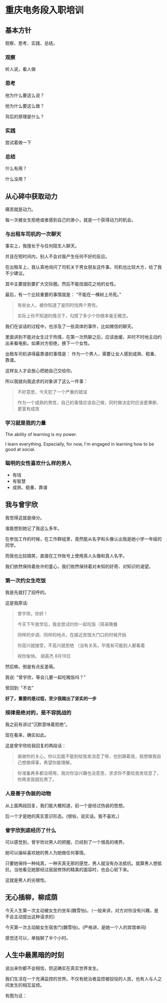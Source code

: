 # 重庆电务段入职培训

## 基本方针

观察、思考、实践、总结。

### 观察

听人说，看人做

### 思考

他为什么要这么说？

他为什么要这么做？

背后的原理是什么？

### 实践

尝试着做一下

### 总结

什么有用？

什么没用？

## 从心碎中获取动力

痛苦就是动力。

每一次被女生拒绝或者感到自己的渺小，就是一个获得动力的机会。

### 与出租车司机的一次聊天

事实上，我擅长于与任何陌生人聊天。

并且在短时间内，别人不会对我产生任何不好的反应。

在出租车上，我认真地询问了司机关于男女朋友这件事。司机也比较大方，给了我不少建议。

其中主要提到要扩大交际圈。然后不能找烟花之地的女性。

最后，有一个比较重要的事情就是： “不能在一棵树上吊死。”

> 有些女人，被你知道了是同时找两个男性。
>
> 实际上你不知道的情况下，勾搭了多少个你根本毫无概念。

我们在谈话的过程中，也涉及了一些具体的事件，比如微信的聊天。

里面讲到不能对女生过于热情，在第一次热聊之后，应该放缓，并时不时地主动约出来看电影。如果对方拒绝，换下一个女性。

出租车司机讲得最靠谱的事情是： 作为一个男人，需要让女人感到成熟、稳重、靠谱。

这样女人才会放心把她自己交给你。

所以我就向我追求的对象讲了这么一件事：

> 不好意思，今天犯了一个严重的错误
>
> 作为一个成熟的男性，自己的事情应该自己做，同时做决定时应该更果断、更富有成效

### 学习就是我的力量

The ability of learning is my power.

I learn everything. Especially, for now, I'm engaged in learning how to be good at social.

### 聪明的女性喜欢什么样的男人

* 有钱
* 有智慧
* 成熟、稳重、靠谱

## 我与曾宇欣

我觉得这就是缘分。

谁能想到她记了我这么多年。

在参加工作的时候，在工作群组里，竟然能从名字和头像认出我是她小学一年级的同学。

而我也比较搞笑，直接在工作账号上使用真人头像和真人名字。

我们依然保持着些许的童心，我们依然保持着对未知的好奇、对知识的渴望。

### 第一次约女生吃饭

我是先就打了招呼的。

这是我原话:

> 曾宇欣，你好！
>
> 今天下午放学后，我会尝试约你一起吃饭（简易晚餐
>
> 同样的步调、同样的地点，在接近宾馆大门口的时候开始
>
> 你高兴就接受，不高兴就拒绝 （没有关系，毕竟有可能别人都看着
>
> 祝你愉快。 胡英杰 8月19日

然后嘛，倒是有点反差萌。

我说: "曾宇欣，等会儿要一起吃晚饭吗？"

曾回到: "不去"

 **好了，重要的是过程，至少我踏出了坚实的一步** 

### 规律是绝对的，是不容挑战的

我之前有讲过“沉默意味着拒绝”。

现在看来，确实如此。

这是曾宇欣给我回复的两段话：

> 谢谢你的关心，你以后能不能别给我发消息了呀，也别跟着我，我想做我自己想做得事，希望你能理解。

> 你准备再多都没得用，我对你没兴趣也没意思，求求你不要给我发信息了，你再发我就拉黑了。

### 人是善于伪装的动物

从上面两段回复，我们能大概知道，前一个是经过伪装的思想。

后一个才是她的真实意识形态。\(很俗，说实话。我不喜欢。\)

### 曾宇欣到底经历了什么

可以感觉到，曾宇欣对男人的把握，已经到了一个很高的境界。

她可以操纵喜欢她的男人为她做任何事情。

只要她保持一种纯真，一种天真无邪的感觉，男人就没有办法抵抗。就算男人想抵抗，当他看见她那经过层层修饰的精美的面容时，也会心软下来。

这就是男人的劣根性。

## 无心插柳，柳成荫

今天人生第一次主动被女生约坐车\(魏雪怡\)。（一般来讲，对方对你没有兴趣，是不会主动提出这种请求的）

今天第一次主动敲女生宿舍门\(魏雪怡\)。\(严格讲，是她一个人的宾馆单间\)

感觉还可以，单独聊了半个小时。

## 人生中最黑暗的时刻

说出来你都不会相信，但这确实在真实世界发生。

我们生活在一个充满监控的世界。不仅有统治者监控被奴役的人民，也有人与人之间发生的相互监控。

有图为证：



